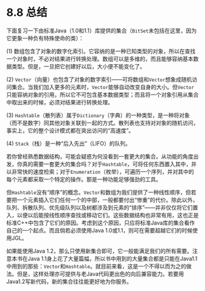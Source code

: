 # 8.8 总结

下面复习一下由标准Java（1.0和1.1）库提供的集合（`BitSet`未包括在这里，因为它更象一种负有特殊使命的类）：

\(1\) 数组包含了对象的数字化索引。它容纳的是一种已知类型的对象，所以在查找一个对象时，不必对结果进行转换处理。数组可以是多维的，而且能够容纳基本数据类型。但是，一旦把它创建好以后，大小便不能变化了。

\(2\) `Vector`（向量）也包含了对象的数字索引——可将数组和`Vector`想象成随机访问集合。当我们加入更多的元素时，`Vector`能够自动改变自身的大小。但`Vector`只能容纳对象的引用，所以它不可包含基本数据类型；而且将一个对象引用从集合中取出来的时候，必须对结果进行转换处理。

\(3\) `Hashtable`（散列表）属于`Dictionary`（字典）的一种类型，是一种将对象（而不是数字）同其他对象关联到一起的方式。散列表也支持对对象的随机访问，事实上，它的整个设计模式都在突出访问的“高速度”。

\(4\) `Stack`（栈）是一种“后入先出”（LIFO）的队列。

若你曾经熟悉数据结构，可能会疑惑为何没看到一套更大的集合。从功能的角度出发，你真的需要一套更大的集合吗？对于`Hashtable`，可将任何东西置入其中，并以非常快的速度检索；对于`Enumeration`（枚举），可遍历一个序列，并对其中的每个元素都采取一个特定的操作。那是一种功能足够强劲的工具。

但`Hashtable`没有“顺序”的概念。`Vector`和数组为我们提供了一种线性顺序，但若要把一个元素插入它们任何一个的中部，一般都要付出“惨重”的代价。除此以外，队列、拆散队列、优先级队列以及树都涉及到元素的“排序”——并非仅仅将它们置入，以便以后能按线性顺序查找或移动它们。这些数据结构也非常有用，这也正是标准C++中包含了它们的原因。考虑到这个原因，只应将标准Java库的集合看作自己的一个起点。而且倘若必须使用Java 1.0或1.1，则可在需要超越它们的时候使用JGL。

如果能使用Java 1.2，那么只使用新集合即可，它一般能满足我们的所有需要。注意本书在Java 1.1身上花了大量篇幅，所以书中用到的大量集合都是只能在Java1.1中用到的那些：`Vector`和`Hashtable`。就目前来看，这是一个不得以而为之的做法。但是，这样处理亦可提供与老Java代码更出色的向后兼容能力。若要用Java1.2写新代码，新的集合往往能更好地为你服务。

